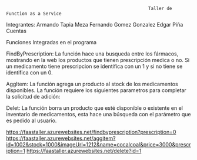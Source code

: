                                                           Taller de Function as a Service

Integrantes: Armando Tapia Meza
             Fernando Gomez Gonzalez
             Edgar Piña Cuentas
             

Funciones Integradas en el programa

FindByPrescription: La función hace una busqueda entre los fármacos, mostrando en la web los productos que tienen prescripción medica o no. Si un medicamento tiene prescripcion 
se identifica con un 1 y si no tiene se identifica con un 0.

AggItem: La función agrega un producto al stock de los medicamentos disponibles. La función requiere los siguientes parametros para completar la solicitud de adición:
  <id>
  <stock>
  <imageUrl>
  <name>
  <price>
  <prescription>
  
Delet: La función borra un producto que esté disponible o existente en el inventario de medicamentos, esta hace una búsqueda con el parámetro <id> que es pedido al usuario.



https://faastaller.azurewebsites.net/findbyprescription?prescription=0
https://faastaller.azurewebsites.net/aggitem?id=1002&stock=1000&imageUrl=1212&name=cocalcoal&price=3000&prescription=1
https://faastaller.azurewebsites.net/delete?id=1

